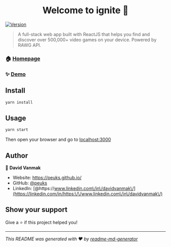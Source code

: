 <h1 align="center">Welcome to ignite 👋</h1>
<p>
  <a href="https://www.npmjs.com/package/ignite" target="_blank">
    <img alt="Version" src="https://img.shields.io/npm/v/ignite.svg">
  </a>
</p>

> A full-stack web app built with  ReactJS that helps you find and discover over 500,000+ video games on your device. Powered by RAWG API.

### 🏠 [Homepage](https://afternoon-fortress-64385.herokuapp.com/)

### ✨ [Demo](https://afternoon-fortress-64385.herokuapp.com/)

## Install

```sh
yarn install
```

## Usage

```sh
yarn start
```
Then open your browser and go to [localhost:3000](http://localhost:3000)


## Author

👤 **David Vanmak**

* Website: https://peuks.github.io/
* GitHub: [@peuks](https://github.com/peuks)
* LinkedIn: [@https:\/\/www.linkedin.com\/in\/davidvanmak\/](https://linkedin.com/in/https:\/\/www.linkedin.com\/in\/davidvanmak\/)

## Show your support

Give a ⭐️ if this project helped you!

***
_This README was generated with ❤️ by [readme-md-generator](https://github.com/kefranabg/readme-md-generator)_
